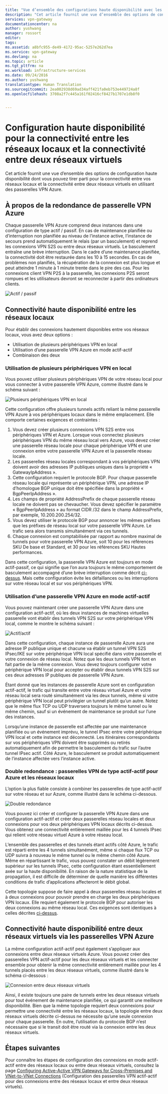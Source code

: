 ```yaml
---
title: "Vue d’ensemble des configurations haute disponibilité avec les passerelles VPN Azure | Microsoft Docs"
description: "Cet article fournit une vue d’ensemble des options de configuration haute disponibilité à l’aide de passerelles VPN Azure."
services: vpn-gateway
documentationcenter: na
author: yushwang
manager: rossort
editor: 
tags: 
ms.assetid: a8bfc955-de49-4172-95ac-5257e262d7ea
ms.service: vpn-gateway
ms.devlang: na
ms.topic: article
ms.tgt_pltfrm: na
ms.workload: infrastructure-services
ms.date: 09/24/2016
ms.author: yushwang
translationtype: Human Translation
ms.sourcegitcommit: 2ea002938d69ad34aff421fa0eb753e449724a8f
ms.openlocfilehash: 3708a2f7c445a161f02416cf8427b1707e1db8f0


---
```

# <a name="highly-available-cross-premises-and-vnet-to-vnet-connectivity"></a>Configuration haute disponibilité pour la connectivité entre les réseaux locaux et la connectivité entre deux réseaux virtuels
Cet article fournit une vue d’ensemble des options de configuration haute disponibilité dont vous pouvez tirer parti pour la connectivité entre vos réseaux locaux et la connectivité entre deux réseaux virtuels en utilisant des passerelles VPN Azure.

## <a name="a-name-activestandbyaabout-azure-vpn-gateway-redundancy"></a><a name = "activestandby"></a>À propos de la redondance de passerelle VPN Azure
Chaque passerelle VPN Azure comprend deux instances dans une configuration de type actif / passif. En cas de maintenance planifiée ou d’interruption non planifiée au niveau de l’instance active, l’instance de secours prend automatiquement le relais (par un basculement) et reprend les connexions VPN S2S ou entre deux réseaux virtuels. Le basculement entraîne une brève interruption. Dans le cadre d’une maintenance planifiée, la connectivité doit être restaurée dans les 10 à 15 secondes. En cas de problèmes non planifiés, la récupération de la connexion est plus longue et peut atteindre 1 minute à 1 minute trente dans le pire des cas. Pour les connexions client VPN P2S à la passerelle, les connexions P2S seront rompues et les utilisateurs devront se reconnecter à partir des ordinateurs clients.

![Actif / passif](./media/vpn-gateway-highlyavailable/active-standby.png)

## <a name="highly-available-cross-premises-connectivity"></a>Connectivité haute disponibilité entre les réseaux locaux
Pour établir des connexions hautement disponibles entre vos réseaux locaux, vous avez deux options :

* Utilisation de plusieurs périphériques VPN en local
* Utilisation d’une passerelle VPN Azure en mode actif-actif
* Combinaison des deux

### <a name="a-name-activeactiveonpremamultiple-on-premises-vpn-devices"></a><a name = "activeactiveonprem"></a>Utilisation de plusieurs périphériques VPN en local
Vous pouvez utiliser plusieurs périphériques VPN de votre réseau local pour vous connecter à votre passerelle VPN Azure, comme illustré dans le schéma suivant :

![Plusieurs périphériques VPN en local](./media/vpn-gateway-highlyavailable/multiple-onprem-vpns.png)

Cette configuration offre plusieurs tunnels actifs reliant la même passerelle VPN Azure à vos périphériques locaux dans le même emplacement. Elle comporte certaines exigences et contraintes :

1. Vous devez créer plusieurs connexions VPN S2S entre vos périphériques VPN et Azure. Lorsque vous connectez plusieurs périphériques VPN du même réseau local vers Azure, vous devez créer une passerelle réseau locale pour chaque périphérique VPN et une connexion entre votre passerelle VPN Azure et la passerelle réseau locale.
2. Les passerelles réseau locales correspondant à vos périphériques VPN doivent avoir des adresses IP publiques uniques dans la propriété « GatewayIpAddress ».
3. Cette configuration requiert le protocole BGP. Pour chaque passerelle réseau locale qui représente un périphérique VPN, une adresse IP d’homologue BGP unique doit être spécifiée dans la propriété « BgpPeerIpAddress ».
4. Les champs de propriété AddressPrefix de chaque passerelle réseau locale ne doivent pas se chevaucher. Vous devez spécifier le paramètre « BgpPeerIpAddress » au format CIDR /32 dans le champ AddressPrefix, par exemple, 10.200.200.254/32.
5. Vous devez utiliser le protocole BGP pour annoncer les mêmes préfixes que les préfixes de réseau local sur votre passerelle VPN Azure. Le trafic sera alors transmis simultanément via ces tunnels.
6. Chaque connexion est comptabilisée par rapport au nombre maximal de tunnels pour votre passerelle VPN Azure, soit 10 pour les références SKU De base et Standard, et 30 pour les références SKU Hautes performances. 

Dans cette configuration, la passerelle VPN Azure est toujours en mode actif-passif, ce qui signifie que l’on aura toujours le même comportement de basculement accompagné d’une brève interruption comme décrit [ci-dessus](#activestandby). Mais cette configuration évite les défaillances ou les interruptions sur votre réseau local et sur vos périphériques VPN.

### <a name="active-active-azure-vpn-gateway"></a>Utilisation d’une passerelle VPN Azure en mode actif-actif
Vous pouvez maintenant créer une passerelle VPN Azure dans une configuration actif-actif, où les deux instances de machines virtuelles passerelle vont établir des tunnels VPN S2S sur votre périphérique VPN local, comme le montre le schéma suivant :

![Actif/actif](./media/vpn-gateway-highlyavailable/active-active.png)

Dans cette configuration, chaque instance de passerelle Azure aura une adresse IP publique unique et chacune va établir un tunnel VPN S2S IPsec/IKE sur votre périphérique VPN local spécifié dans votre passerelle et votre connexion de réseau local. Notez que les deux tunnels VPN font en fait partie de la même connexion. Vous devez toujours configurer votre périphérique VPN local pour accepter ou établir deux tunnels VPN S2S sur ces deux adresses IP publiques de passerelle VPN Azure.

Étant donné que les instances de passerelle Azure sont en configuration actif-actif, le trafic qui transite entre votre réseau virtuel Azure et votre réseau local sera routé simultanément via les deux tunnels, même si votre périphérique VPN local peut privilégier un tunnel plutôt qu’un autre. Notez que le même flux TCP ou UDP traversera toujours le même tunnel ou le même chemin, sauf si un événement de maintenance se produit sur l’une des instances.

Lorsqu’une instance de passerelle est affectée par une maintenance planifiée ou un événement imprévu, le tunnel IPsec entre votre périphérique VPN local et cette instance est déconnecté. Les itinéraires correspondants sur vos périphériques VPN doivent être supprimés ou retirés automatiquement afin de permettre le basculement du trafic sur l’autre tunnel IPsec actif. Côté Azure, le basculement se produit automatiquement de l’instance affectée vers l’instance active.

### <a name="dual-redundancy-active-active-vpn-gateways-for-both-azure-and-on-premises-networks"></a>Double redondance : passerelles VPN de type actif-actif pour Azure et les réseaux locaux
L’option la plus fiable consiste à combiner les passerelles de type actif-actif sur votre réseau et sur Azure, comme illustré dans le schéma ci-dessous.

![Double redondance](./media/vpn-gateway-highlyavailable/dual-redundancy.png)

Vous pouvez ici créer et configurer la passerelle VPN Azure dans une configuration actif-actif et créer deux passerelles réseau locales et deux connexions pour vos deux périphériques VPN locaux décrits ci-dessus. Vous obtenez une connectivité entièrement maillée pour les 4 tunnels IPsec qui relient votre réseau virtuel Azure à votre réseau local.

L’ensemble des passerelles et des tunnels étant actifs côté Azure, le trafic est réparti entre les 4 tunnels simultanément, même si chaque flux TCP ou UDP suivra à nouveau le même tunnel ou le même chemin côté Azure. Même en répartissant le trafic, vous pouvez constater un débit légèrement supérieur sur les tunnels IPsec, cette configuration étant essentiellement axée sur la haute disponibilité. En raison de la nature statistique de la propagation, il est difficile de déterminer de quelle manière les différentes conditions de trafic d’applications affecteront le débit global.

Cette topologie suppose de faire appel à deux passerelles réseau locales et à deux connexions pour pouvoir prendre en charge les deux périphériques VPN locaux. Elle requiert également le protocole BGP pour autoriser les deux connexions au même réseau local. Ces exigences sont identiques à celles décrites [ci-dessus](#activeactiveonprem). 

## <a name="highly-available-vnet-to-vnet-connectivity-through-azure-vpn-gateways"></a>Connectivité haute disponibilité entre deux réseaux virtuels via les passerelles VPN Azure
La même configuration actif-actif peut également s’appliquer aux connexions entre deux réseaux virtuels Azure. Vous pouvez créer des passerelles VPN actif-actif pour les deux réseaux virtuels et les connecter ensemble pour obtenir la même connectivité entièrement maillée pour les 4 tunnels placés entre les deux réseaux virtuels, comme illustré dans le schéma ci-dessous :

![Connexion entre deux réseaux virtuels](./media/vpn-gateway-highlyavailable/vnet-to-vnet.png)

Ainsi, il existe toujours une paire de tunnels entre les deux réseaux virtuels pour tout événement de maintenance planifiée, ce qui garantit une meilleure disponibilité. Bien que la même topologie requiert deux connexions pour permettre une connectivité entre les réseaux locaux, la topologie entre deux réseaux virtuels décrite ci-dessus ne nécessite qu’une seule connexion pour chaque passerelle. En outre, l’utilisation du protocole BGP n’est nécessaire que si le transit doit être routé via la connexion entre les deux réseaux virtuels.

## <a name="next-steps"></a>Étapes suivantes
Pour connaître les étapes de configuration des connexions en mode actif-actif entre des réseaux locaux ou entre deux réseaux virtuels, consultez la page [Configuring Active-Active VPN Gateways for Cross-Premises and VNet-to-VNet Connections](vpn-gateway-activeactive-rm-powershell.md) (Configuration des passerelles VPN actif-actif pour des connexions entre des réseaux locaux et entre deux réseaux virtuels).




<!--HONumber=Nov16_HO3-->


